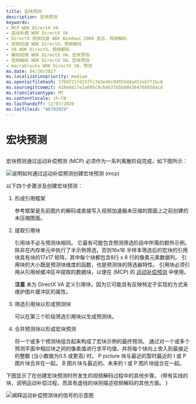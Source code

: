 ```yaml
---
title: 宏块预测
description: 宏块预测
keywords:
- MCP WDK DirectX VA
- 运动补偿 WDK DirectX VA
- DirectX 视频加速 WDK Windows 2000 显示，视频解码
- 视频加速 WDK DirectX，视频解码
- VA WDK DirectX，视频解码
- 解码视频 WDK DirectX VA，宏块预测
- 视频解码 WDK DirectX VA，宏块预测
- macroblocks WDK DirectX VA，预测
ms.date: 04/20/2017
ms.localizationpriority: medium
ms.openlocfilehash: 1769f21fd23ffc743e46c0d955d4ad52eb771bc8
ms.sourcegitcommit: 418e6617e2a695c9cb4b37b5b60e264760858acd
ms.translationtype: MT
ms.contentlocale: zh-CN
ms.lasthandoff: 12/07/2020
ms.locfileid: "96793929"
---
```

# <a name="macroblock-prediction"></a>宏块预测


## <span id="ddk_macroblock_prediction_gg"></span><span id="DDK_MACROBLOCK_PREDICTION_GG"></span>


宏块预测通过运动补偿预测 (MCP) 必须作为一系列离散阶段完成，如下图所示：

![说明如何通过运动补偿预测创建宏块预测 (mcp) ](images/preddata.png)

以下四个步骤涉及创建宏块预测：

1.  形成引用框架

    参考框架是先前图片的解码或直接写入视频加速器未压缩的图面上之前创建的未压缩图面。

2.  提取引用块

    引用块不必与预测块相同。 它最有可能包含预测筛选阶段中所需的额外示例。 除非在内存单元中执行了半示例筛选，否则16x16 半样本筛选后的宏块的引用块具有块的17x17 矩阵，其中每个块都包含8行 x 8 行的像素元素数据列。 引用块的大小既是预测块维度的函数，也是预测块的筛选器特性。 引用块必须引用从引用帧缓冲区中提取的数据块，以便在 (MCP) 的 [运动补偿预测](motion-compensated-prediction.md) 中使用。

    **注意**   未为 DirectX VA 定义引用块，因为它可能具有反映特定于实现的方式来维护图片缓冲区的属性。

     

3.  筛选引用块以形成预测块

    可以在第三个阶段筛选引用块以生成预测块。

4.  合并预测块以形成宏块预测

    将一个或多个预测块组合起来构成了宏块示例的最终预测。 通过对一个或多个预测平面中相应块之间的像素值进行求平均值，并将每个块向上舍入到最接近的整数 (当小数据为0.5 或更高) 时。 P picture 块与最近的暂时最近的 I 或 P 图片块合并在一起。 B 图片块与最近的、未来的 I 或 P 图片块组合在一起。

下图显示了在创建宏块预测时所发生的视频解码过程中的其他步骤。  (带有实线的块，说明运动补偿过程，而具有虚线的块则描述视频解码的其他方面。 ) 

![阐释运动补偿预测块的信号的示意图](images/sigflowmo3.png)

 

 





